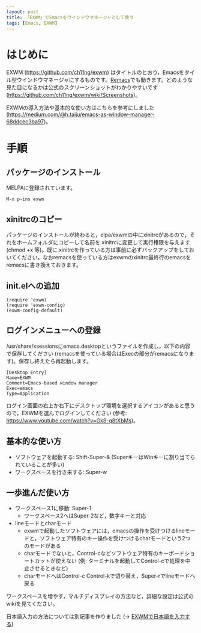 ```yaml
---
layout: post
title: 「EXWM」でEmacsをウインドウマネージャとして使う
tags: [Emacs, EXWM]
---
```


# はじめに

EXWM (<https://github.com/ch11ng/exwm>) はタイトルのとおり，Emacsをタイル型ウインドウマネージャにするものです。[Remacs](https://github.com/Wilfred/remacs)でも動きます。どのような見た目になるかは公式のスクリーンショットがわかりやすいです (<https://github.com/ch11ng/exwm/wiki/Screenshots>)。

EXWMの導入方法や基本的な使い方はこちらを参考にしました (<https://medium.com/@h.taiju/emacs-as-window-manager-68ddcec3ba97>)。

# 手順

## パッケージのインストール

MELPAに登録されています。

    M-x p-ins exwm

## xinitrcのコピー

パッケージのインストールが終わると，elpa/exwmの中にxinitrcがあるので，それをホームフォルダにコピーして名前を.xinitrcに変更して実行権限を与えます (chmod +x 等)。既に.xinitrcを作っている方は事前に必ずバックアップをしておいてください。なおremacsを使っている方はexwmのxinitrc最終行のemacsをremacsに書き換えておきます。

## init.elへの追加

    (require 'exwm)
    (require 'exwm-config)
    (exwm-config-default)

## ログインメニューへの登録

/usr/share/xsessionsにemacs.desktopというファイルを作成し，以下の内容で保存してください (remacsを使っている場合はExecの部分がremacsになります)。保存し終えたら再起動します。

    [Desktop Entry]
    Name=EXWM
    Comment=Emacs-based window manager
    Exec=emacs
    Type=Application

ログイン画面の右上か右下にデスクトップ環境を選択するアイコンがあると思うので，EXWMを選んでログインしてください (参考: <https://www.youtube.com/watch?v=Gk9-q8tXbMs>)。

## 基本的な使い方

-   ソフトウェアを起動する: Shift-Super-& (SuperキーはWinキーに割り当てられていることが多い)
-   ワークスペースを行き来する: Super-w

## 一歩進んだ使い方

-   ワークスペース1に移動: Super-1
    -   ワークスペース2へはSuper-2など，数字キーと対応
-   lineモードとcharモード
    -   exwmで起動したソフトウェアには，emacsの操作を受けつけるlineモードと，ソフトウェア特有のキー操作を受けつけるcharモードという2つのモードがある
    -   charモードでないと，Control-cなどソフトウェア特有のキーボードショートカットが使えない (例: ターミナルを起動してControl-cで処理を中止させるときなど)
    -   charモードへはControl-c Control-kで切り替え，Super-rでlineモードへ戻る

ワークスペースを増やす，マルチディスプレイの方法など，詳細な設定は公式のwikiを見てください。

日本語入力の方法については別記事を作りました (→ [EXWMで日本語を入力する](https://jamcha-aa.github.io/2018/03/12/exwm-jp.html))
